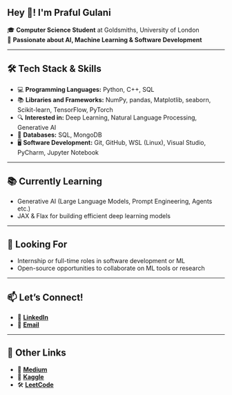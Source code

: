 ## Hey 👋! I'm Praful Gulani
🎓 **Computer Science Student** at Goldsmiths, University of London  
🤖 **Passionate about AI, Machine Learning & Software Development**  

---

## 🛠 Tech Stack & Skills
- 💻 **Programming Languages:** Python, C++, SQL  
- 📚 **Libraries and Frameworks:** NumPy, pandas, Matplotlib, seaborn, Scikit-learn, TensorFlow, PyTorch
- 🔍 **Interested in:** Deep Learning, Natural Language Processing, Generative AI
- 📂 **Databases:** SQL, MongoDB
- 🖥️ **Software Development:** Git, GitHub, WSL (Linux), Visual Studio, PyCharm, Jupyter Notebook

---

## 📚 Currently Learning
- Generative AI (Large Language Models, Prompt Engineering, Agents etc.)
- JAX & Flax for building efficient deep learning models  

---

## 🚀 Looking For
- Internship or full-time roles in software development or ML  
- Open-source opportunities to collaborate on ML tools or research

---

## 📫 Let’s Connect!
- 🔗 [**LinkedIn**](https://www.linkedin.com/in/prafulgulani)  
- 📨 [**Email**](mailto:prafulgulani555@gmail.com)

---

## 🔗 Other Links
- 📝 [**Medium**](https://medium.com/@prafulgulani)  
- 🧠 [**Kaggle**](https://www.kaggle.com/prafulgulani)  
- 🛠 [**LeetCode**](https://leetcode.com/prafulgulani)
